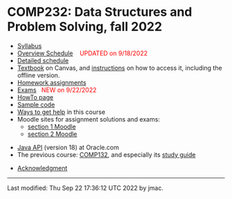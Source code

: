 # COMP232: Data Structures and Problem Solving, fall 2022

* [Syllabus](syllabus-8-22-2022.docx)
* [Overview Schedule](schedule-9-18-2022.xlsx)  &nbsp;&nbsp;&nbsp;<font color="red">UPDATED on 9/18/2022</font>
* [Detailed schedule](resources)
* [Textbook](https://canvas.instructure.com/courses/3186473) on
  Canvas, and [instructions](textbook-instructions.md) on how to
  access it, including the offline version.
* [Homework assignments](hw)
* [Exams](exams.md)&nbsp;&nbsp;&nbsp;<font color="red">NEW on 9/22/2022</font>
* [HowTo page](howto.md)
* [Sample code](comp232-sample-code.zip)
* [Ways to get help](help.md) in this course
* Moodle sites for assignment solutions and exams: 
  - [section 1 Moodle](https://lms.dickinson.edu/course/view.php?id=48061)
  - [section 2 Moodle](https://lms.dickinson.edu/course/view.php?id=48723)
<!-- * Zoom link for occasions when class is online -->
<!-- * [Recordings of some classes](https://lms.dickinson.edu/mod/page/view.php?id=1041988) -->
* [Java API](https://docs.oracle.com/en/java/javase/18/docs/api/index.html) (version 18) at Oracle.com
* The previous course: [COMP132](https://users.dickinson.edu/~jmac/courses/previous/spring-2021-comp132/), and especially its [study guide](https://users.dickinson.edu/~jmac/courses/previous/spring-2021-comp132/study-guide-4-26-2021.docx)
<!-- * [WiD repos](wid-repos.md) -->
* [Acknowledgment](acknowledgment.md)





----
Last modified: Thu Sep 22 17:36:12 UTC 2022 by jmac.
